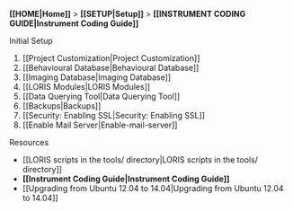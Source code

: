 **[[HOME|Home]]** > **[[SETUP|Setup]]** > **[[INSTRUMENT CODING GUIDE|Instrument Coding Guide]]**

Initial Setup

1. [[Project Customization|Project Customization]]
2. [[Behavioural Database|Behavioural Database]]
3. [[Imaging Database|Imaging Database]]
4. [[LORIS Modules|LORIS Modules]]
5. [[Data Querying Tool|Data Querying Tool]]
6. [[Backups|Backups]]
7. [[Security: Enabling SSL|Security: Enabling SSL]]
8. [[Enable Mail Server|Enable-mail-server]]

Resources

- [[LORIS scripts in the tools/ directory|LORIS scripts in the tools/ directory]]
- **[[Instrument Coding Guide|Instrument Coding Guide]]**
- [[Upgrading from Ubuntu 12.04 to 14.04|Upgrading from Ubuntu 12.04 to 14.04]]